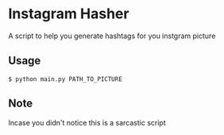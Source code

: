 Instagram Hasher
==========

A script to help you generate hashtags for you instgram picture


## Usage

`$ python main.py PATH_TO_PICTURE`

## Note

Incase you didn't notice this is a sarcastic script